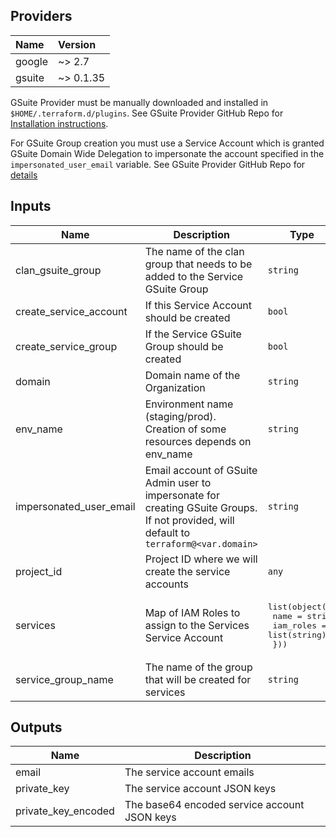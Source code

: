 ## Providers

| Name   | Version   |
|:-------|:----------|
| google | ~> 2.7    |
| gsuite | ~> 0.1.35 |

GSuite Provider must be manually downloaded and installed in `$HOME/.terraform.d/plugins`. See GSuite Provider GitHub Repo for [Installation instructions](https://github.com/DeviaVir/terraform-provider-gsuite#installation).

For GSuite Group creation you must use a Service Account which is granted GSuite Domain Wide Delegation to impersonate the account specified in the `impersonated_user_email` variable. See GSuite Provider GitHub Repo for [details](https://github.com/DeviaVir/terraform-provider-gsuite#using-a-service-account)

## Inputs

| Name | Description | Type | Default | Required |
|------|-------------|------|---------|:-----:|
| clan\_gsuite\_group | The name of the clan group that needs to be added to the Service GSuite Group | `string` | n/a | yes |
| create\_service\_account | If this Service Account should be created | `bool` | n/a | yes |
| create\_service\_group | If the Service GSuite Group should be created | `bool` | n/a | yes |
| domain | Domain name of the Organization | `string` | n/a | yes |
| env\_name | Environment name (staging/prod). Creation of some resources depends on env_name | `string` | n/a | yes |
| impersonated\_user\_email | Email account of GSuite Admin user to impersonate for creating GSuite Groups. If not provided, will default to `terraform@<var.domain>` | `string` | `""` | no |
| project\_id | Project ID where we will create the service accounts | `any` | n/a | yes |
| services | Map of IAM Roles to assign to the Services Service Account | <pre>list(object({<br>    name      = string<br>    iam_roles = list(string)<br>  }))<br></pre> | n/a | yes |
| service\_group\_name | The name of the group that will be created for services | `string` | n/a | yes |

## Outputs

| Name | Description |
|------|-------------|
| email | The service account emails |
| private\_key | The service account JSON keys |
| private\_key\_encoded | The base64 encoded service account JSON keys |
